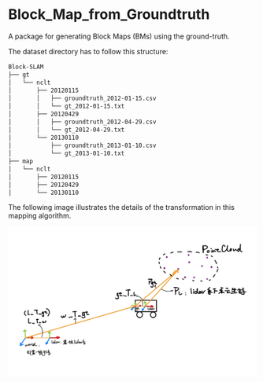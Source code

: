# Block_Map_from_Groundtruth

A package for generating Block Maps (BMs) using the ground-truth.

The dataset directory has to follow this structure: 
```angular2html
Block-SLAM
├── gt
│   └── nclt
│       ├── 20120115
│       │   ├── groundtruth_2012-01-15.csv
│       │   └── gt_2012-01-15.txt
│       ├── 20120429
│       │   ├── groundtruth_2012-04-29.csv
│       │   └── gt_2012-04-29.txt
│       └── 20130110
│           ├── groundtruth_2013-01-10.csv
│           └── gt_2013-01-10.txt
├── map
│   └── nclt
│       ├── 20120115
│       ├── 20120429
│       └── 20130110
```

The following image illustrates the details of the transformation in this mapping algorithm.

<div align="center">
<img src="./config/illustration.jpg" width="700" alt="transformation" />
</div>